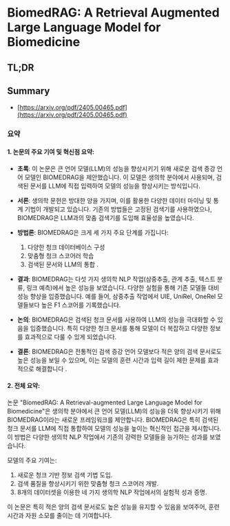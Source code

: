 # BiomedRAG: A Retrieval Augmented Large Language Model for Biomedicine
## TL;DR
## Summary
- [https://arxiv.org/pdf/2405.00465.pdf](https://arxiv.org/pdf/2405.00465.pdf)

### 요약

#### 1. 논문의 주요 기여 및 혁신점 요약:

- **초록**:
  이 논문은 큰 언어 모델(LLM)의 성능을 향상시키기 위해 새로운 검색 증강 언어 모델인 BIOMEDRAG을 제안했습니다. 이 모델은 생의학 분야에서 사용되며, 검색된 문서를 LLM에 직접 입력하여 모델의 성능을 향상시키는 방식입니다.

- **서론**:
  생의학 문헌은 방대한 양을 가지며, 이를 활용한 다양한 데이터 마이닝 및 통계 기법이 개발되고 있습니다. 기존의 방법들은 고정된 검색기를 사용하였으나, BIOMEDRAG은 LLM과의 맞춤 검색기를 도입해 효율성을 높였습니다.

- **방법론**:
  BIOMEDRAG은 크게 세 가지 주요 단계를 가집니다:
  1. 다양한 청크 데이터베이스 구성
  2. 맞춤형 청크 스코어러 학습
  3. 검색된 문서와 LLM의 통합 .
  
- **결과**:
  BIOMEDRAG는 다섯 가지 생의학 NLP 작업(삼중추출, 관계 추출, 텍스트 분류, 링크 예측)에서 높은 성능을 보였습니다. 다양한 실험을 통해 기존 모델들 대비 성능 향상을 입증했습니다. 예를 들어, 삼중추출 작업에서 UIE, UniRel, OneRel 모델들보다 높은 F1 스코어를 기록했습니다.

- **논의**:
  BIOMEDRAG은 검색된 청크 문서를 사용하여 LLM의 성능을 극대화할 수 있음을 입증했습니다. 특히 다양한 청크 문서를 통해 모델이 더 복잡하고 다양한 정보를 효과적으로 다룰 수 있게 되었습니다.

- **결론**:
  BIOMEDRAG은 전통적인 검색 증강 언어 모델보다 적은 양의 검색 문서로도 높은 성능을 보일 수 있으며, 이는 모델의 훈련 시간과 입력 길이 제한 문제를 효과적으로 해결합니다 .

#### 2. 전체 요약:

논문 "BiomedRAG: A Retrieval-augmented Large Language Model for Biomedicine"은 생의학 분야에서 큰 언어 모델(LLM)의 성능을 더욱 향상시키기 위해 BIOMEDRAG이라는 새로운 프레임워크를 제안합니다. BIOMEDRAG은 특히 검색된 청크 문서를 LLM에 직접 통합하여 모델의 성능을 높이는 혁신적인 접근을 제시합니다. 이 방법은 다양한 생의학 NLP 작업에서 기존의 강력한 모델들을 능가하는 성과를 보였습니다. 

모델의 주요 기여는:
1. 새로운 청크 기반 정보 검색 기법 도입.
2. 검색 품질을 향상시키기 위한 맞춤형 청크 스코어러 개발.
3. 8개의 데이터셋을 이용한 네 가지 생의학 NLP 작업에서의 실험적 성과 증명.

이 논문은 특히 적은 양의 검색 문서로도 높은 성능을 유지할 수 있음을 보여주어, 훈련 시간과 자원 소모를 줄이는 데 기여합니다.
